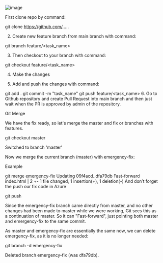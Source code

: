 ![image](https://user-images.githubusercontent.com/89156031/223420434-d3c5bce5-d366-4b02-9785-c263f83ec8be.png)



First clone repo  by command: 


git clone https://github.com/.....

2. Create new feature branch from main branch with command:


git branch feature/<task_name>

3. Then checkout to your branch with command: 


git checkout feature/<task_name>

4. Make the changes

5. Add and push the changes with command: 


git add .
git commit -m "task_name"
git push feature/<task_name>
6. Go to Github repository and create Pull Request into main branch and then just wait when the PR is approved by admin of the repository.


Git Merge
 

We have the fix ready, so let's merge the master and fix or branches with features.

git checkout master 

Switched to branch 'master'

Now we merge the current branch (master) with emergency-fix:

Example

git merge emergency-fix
Updating 09f4acd..dfa79db
Fast-forward
 index.html | 2 +-
 1 file changed, 1 insertion(+), 1 deletion(-)
And don’t forget the push our fix code in Azure

git push

Since the emergency-fix branch came directly from master, and no other changes had been made to master while we were working, Git sees this as a continuation of master. So it can "Fast-forward", just pointing both master and emergency-fix to the same commit.

As master and emergency-fix are essentially the same now, we can delete emergency-fix, as it is no longer needed:

git branch -d emergency-fix 

Deleted branch emergency-fix (was dfa79db).

